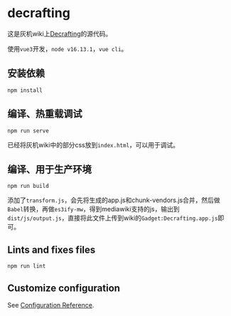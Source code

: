 # decrafting

这是灰机wiki上[Decrafting](https://isaac.huijiwiki.com/wiki/Decrafting)的源代码。

使用`vue3`开发，`node v16.13.1`，`vue cli`。

## 安装依赖
```
npm install
```

## 编译、热重载调试
```
npm run serve
```

已经将灰机wiki中的部分css放到`index.html`，可以用于调试。

## 编译、用于生产环境
```
npm run build
```

添加了`transform.js`，会先将生成的app.js和chunk-vendors.js合并，然后做`Babel`转换，再做`es3ify-mw`，得到mediawiki支持的js，输出到`dist/js/output.js`，直接将此文件上传到wiki的`Gadget:Decrafting.app.js`即可。

## Lints and fixes files
```
npm run lint
```

## Customize configuration
See [Configuration Reference](https://cli.vuejs.org/config/).
